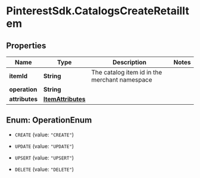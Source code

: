 # PinterestSdk.CatalogsCreateRetailItem

## Properties

Name | Type | Description | Notes
------------ | ------------- | ------------- | -------------
**itemId** | **String** | The catalog item id in the merchant namespace | 
**operation** | **String** |  | 
**attributes** | [**ItemAttributes**](ItemAttributes.md) |  | 



## Enum: OperationEnum


* `CREATE` (value: `"CREATE"`)

* `UPDATE` (value: `"UPDATE"`)

* `UPSERT` (value: `"UPSERT"`)

* `DELETE` (value: `"DELETE"`)




